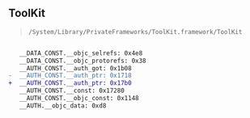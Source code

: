 ## ToolKit

> `/System/Library/PrivateFrameworks/ToolKit.framework/ToolKit`

```diff

   __DATA_CONST.__objc_selrefs: 0x4e8
   __DATA_CONST.__objc_protorefs: 0x38
   __AUTH_CONST.__auth_got: 0x1b08
-  __AUTH_CONST.__auth_ptr: 0x1718
+  __AUTH_CONST.__auth_ptr: 0x17b0
   __AUTH_CONST.__const: 0x17280
   __AUTH_CONST.__objc_const: 0x1148
   __AUTH.__objc_data: 0xd8

```
